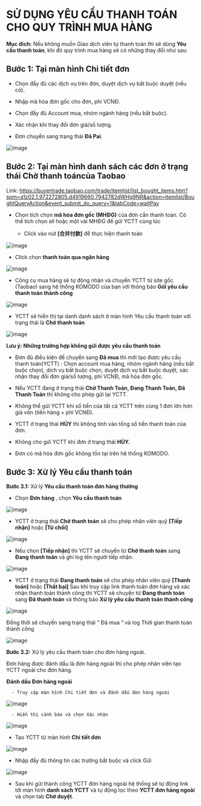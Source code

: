 # SỬ DỤNG YÊU CẦU THANH TOÁN CHO QUY TRÌNH MUA HÀNG
**Mục đích:** Nếu không muốn Giao dịch viên tự thanh toán thì sẽ dùng **Yêu cầu thanh toán**, khi đó quy trình mua hàng sẽ có những thay đổi như sau:

## Bước 1: Tại màn hình Chi tiết đơn

  - Chọn đầy đủ các dịch vụ trên đơn, duyệt dịch vụ bắt buộc duyệt (nếu có).
  
  - Nhập mã hóa đơn gốc cho đơn, phí VCNĐ.
  
  - Chọn đầy đủ Account mua, nhóm ngành hàng (nếu bắt buộc).
  
  - Xác nhận khi thay đổi đơn giá/số lượng.
  
  - Đơn chuyển sang trạng thái **Đã Pai**.

![image](https://user-images.githubusercontent.com/75475064/101896010-e244c880-3bda-11eb-949a-d8d68249b3d3.png)


## Bước 2: Tại màn hình danh sách các đơn ở trạng thái Chờ thanh toáncủa Taobao

Link: https://buyertrade.taobao.com/trade/itemlist/list_bought_items.htm?spm=a1z02.1.972272805.d4919660.7942782dWHq9NR&action=itemlist/BoughtQueryAction&event_submit_do_query=1&tabCode=waitPay

  * Chọn tích chọn **mã hóa đơn gốc (MHĐG)** của đơn cần thanh toán. Có thể tích chọn all hoặc một vài MHĐG để gửi YCTT cùng lúc
  
    - Click vào nút **[合并付款]**  để thực hiện thanh toán 

![image](https://user-images.githubusercontent.com/75475064/101896148-1ae4a200-3bdb-11eb-9b44-6196d6e378e5.png)

   - Click chọn **thanh toán qua ngân hàng**

![image](https://user-images.githubusercontent.com/75475064/101896346-73b43a80-3bdb-11eb-8468-8e1e61a6375b.png)


  * Công cụ mua hàng sẽ tự động nhận và chuyển YCTT từ site gốc (Taobao)  sang hệ thống KOMODO của bạn với thông báo **Gửi yêu cầu thanh toán thành công**
  
![image](https://user-images.githubusercontent.com/75475064/101896407-8b8bbe80-3bdb-11eb-83ab-dc3ca69315fa.png)

  * YCTT sẽ hiển thị tại danh danh sách ở màn hình Yêu cầu thanh toán với trạng thái là **Chờ thanh toán**

![image](https://user-images.githubusercontent.com/75475064/101896495-ac541400-3bdb-11eb-9d67-10de2bb18fec.png)



  **Lưu ý: Những trường hợp không gửi được yêu cầu thanh toán**

  - Đơn đủ điều kiện để chuyển sang **Đã mua** thì mới tạo được yêu cầu thanh toán(YCTT) : Chọn account mua hàng, nhóm ngành hàng (nếu bắt buộc chọn),
    dịch vụ bắt buộc chọn, duyệt dịch vụ bắt buộc duyệt, xác nhận thay đổi đơn giá/số lượng, phí VCNĐ, mã hóa đơn gốc.
  
  - Nếu YCTT đang ở trạng thái **Chờ Thanh Toán, Đang Thanh Toán, Đã Thanh Toán** thì không cho phép gửi lại YCTT.
  
  - Không thể gửi YCTT khi số tiền của tất cả YCTT trên cùng 1 đơn lớn hơn giá vốn (tiền hàng + phí VCNĐ).
  
  - YCTT ở trạng thái **HỦY** thì không tính vào tổng số tiền thanh toán của đơn.
  
  - Không cho gửi YCTT khi đơn ở trạng thái **HỦY.**
  
  - Đơn có mã hóa đơn gốc không tồn tại trên hệ thống KOMODO.

## Bước 3: Xử lý Yêu cầu thanh toán

**Bước 3.1:** Xử lý **Yêu cầu thanh toán đơn hàng thường**
   * Chọn **Đơn hàng** , chọn **Yêu cầu thanh toán**
 
![image](https://user-images.githubusercontent.com/75475064/101896854-313f2d80-3bdc-11eb-85f1-cc0f7263172d.png)

   * YCTT ở trạng thái **Chờ thanh toán** sẽ cho phép nhân viên quỹ **[Tiếp nhận]** hoặc **[Từ chối]**

![image](https://user-images.githubusercontent.com/75475064/101897038-83804e80-3bdc-11eb-97bb-6af685644dfd.png)


   * Nếu chọn **[Tiếp nhận]** thì YCTT sẽ chuyển từ **Chờ thanh toán** sang **Đang thanh toán** và ghi log tên người tiếp nhận.
   
  ![image](https://user-images.githubusercontent.com/75475064/101897286-e540b880-3bdc-11eb-9c72-6504a023afd6.png)

  * YCTT ở trạng thái **Đang thanh toán** sẽ cho phép nhân viên quỹ **[Thanh toán]** hoặc **[Thất bại]**
Sau khi truy cập link thanh toán đơn hàng và xác nhận thanh toán thành công thì YCTT sẽ chuyển từ **Đang thanh toán** sang **Đã thanh toán** và thông báo **Xử lý yêu cầu thanh toán thành công**

![image](https://user-images.githubusercontent.com/75475064/101897442-22a54600-3bdd-11eb-92cc-4d2d2b51c648.png)

   Đồng thời sẽ chuyển sang trạng thái “ Đã mua “ và log Thời gian thanh toán thành công

![image](https://user-images.githubusercontent.com/75475064/101897567-57b19880-3bdd-11eb-8838-6cbec1943473.png)


**Bước 3.2:** Xử lý yêu cầu thanh toán cho đơn hàng ngoài.
  
   Đơn hàng được đánh dấu là đơn hàng ngoài thì cho phép nhân viên tạo YCTT ngoài cho đơn hàng. 
      
   **Đánh dấu Đơn hàng ngoài**
   
      - Truy cập màn hình Chi tiết đơn và đánh dấu đơn hàng ngoài
      
![image](https://user-images.githubusercontent.com/75475064/101897984-f807bd00-3bdd-11eb-822a-c1b1607bb958.png)

      - Hiển thị cảnh báo và chọn Xác nhận

![image](https://user-images.githubusercontent.com/75475064/101897804-b545e500-3bdd-11eb-8d2d-e27c43fe9992.png)

  * Tạo YCTT từ màn hình **Chi tiết đơn**

![image](https://user-images.githubusercontent.com/75475064/101897934-e4f4ed00-3bdd-11eb-834f-27d8256106c7.png)

  * Nhập đầy đủ thông tin các trường bắt buộc và click Gửi
  
![image](https://user-images.githubusercontent.com/75475064/101898095-21284d80-3bde-11eb-9348-8fd6385405d3.png)

  * Sau khi gửi thành công YCTT đơn hàng ngoài hệ thống sẽ tự động link tới màn hình **danh sách YCTT** và tự động lọc theo **YCTT đơn hàng ngoài** và chọn tab **Chờ duyệt**.


